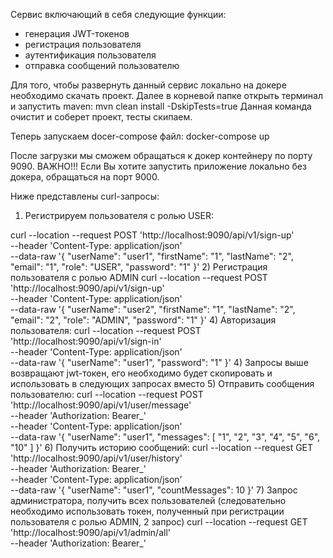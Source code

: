 Сервис включающий в себя следующие функции:
- генерация JWT-токенов
- регистрация пользователя
- аутентификация пользователя
- отправка сообщений пользователю

Для того, чтобы развернуть данный сервис локально на докере необходимо скачать проект. 
Далее в корневой папке открыть терминал и запустить maven:
    mvn clean install -DskipTests=true
Данная команда очистит и соберет проект, тесты скипаем. 

Теперь запускаем docer-compose файл:
docker-compose up

После загрузки мы сможем обращаться к докер контейнеру по порту 9090.
ВАЖНО!!! 
Если Вы хотите запустить приложение локально без докера, обращаться на порт 9000.

Ниже представлены curl-запросы:
1) Регистрируем пользователя с ролью USER:
 
curl --location --request POST 'http://localhost:9090/api/v1/sign-up' \
--header 'Content-Type: application/json' \
--data-raw '{
    "userName": "user1",
    "firstName": "1",
    "lastName": "2",
    "email": "1",
    "role": "USER",
    "password": "1"
}'
2) Регистрация пользователя с ролью ADMIN
curl --location --request POST 'http://localhost:9090/api/v1/sign-up' \
--header 'Content-Type: application/json' \
--data-raw '{
    "userName": "user2",
    "firstName": "1",
    "lastName": "2",
    "email": "2",
    "role": "ADMIN",
    "password": "1"
}'
4) Авторизация пользователя:
curl --location --request POST 'http://localhost:9090/api/v1/sign-in' \
--header 'Content-Type: application/json' \
--data-raw '{
    "userName": "user1",
    "password": "1"
}'
4) Запросы выше возвращают jwt-токен, его необходимо будет скопировать и использовать в следующих запросах вместо <token>
5) Отправить сообщения пользователю:
curl --location --request POST 'http://localhost:9090/api/v1/user/message' \
--header 'Authorization: Bearer_<token>' \
--header 'Content-Type: application/json' \
--data-raw '{
    "userName": "user1",
    "messages": [
        "1",
        "2",
        "3",
        "4",
        "5",
        "6",
        "10"
    ]
}'
6) Получить историю сообщений:
curl --location --request GET 'http://localhost:9090/api/v1/user/history' \
--header 'Authorization: Bearer_<token>' \
--header 'Content-Type: application/json' \
--data-raw '{
    "userName": "user1",
    "countMessages": 10
}'
7) Запрос администратора, получить всех пользователей (следовательно необходимо использовать токен, полученный при регистрации пользователя с ролью ADMIN, 2 запрос)
 curl --location --request GET 'http://localhost:9090/api/v1/admin/all' \
--header 'Authorization: Bearer_<token>'
  
